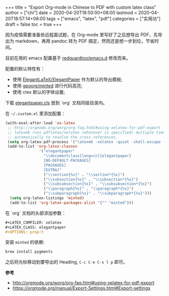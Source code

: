 +++
title = "Export Org-mode in Chinese to PDF with custom latex class"
author = ["chi"]
date = 2020-04-20T18:50:00+08:00
lastmod = 2020-04-20T18:57:14+08:00
tags = ["emacs", "latex", "pdf"]
categories = ["实用功"]
draft = false
toc = true
+++

因为疫情需要准备些远程面试题，在 Org-mode 里写好了之后想导出 PDF，先导出为 markdown，再用 pandoc 转为 PDF 搞定，然而还是想一步到位，节省时间。

目前在用的 emacs 配置基于 [redguardtoo/emacs.d](https://github.com/redguardtoo/emacs.d) 修改而来。

配置的默认特性有：

-   使用 [ElegantLaTeX/ElegantPaper](https://github.com/ElegantLaTeX/ElegantPaper) 作为默认的导出模板;
-   使用 [gpoore/minted](https://github.com/gpoore/minted) 进行代码高亮;
-   使用 ctex 默认的字体设置;

下载 [elegantpaper.cls](https://github.com/ElegantLaTeX/ElegantPaper/blob/master/elegantpaper.cls) 放到 \`org\` 文档同级目录内。

在 `~/.custom.el` 里添加配置：

```lisp
(with-eval-after-load 'ox-latex
 ;; http://orgmode.org/worg/org-faq.html#using-xelatex-for-pdf-export
 ;; latexmk runs pdflatex/xelatex (whatever is specified) multiple times
 ;; automatically to resolve the cross-references.
 (setq org-latex-pdf-process '("latexmk -xelatex -quiet -shell-escape -f %f"))
 (add-to-list 'org-latex-classes
               '("elegantpaper"
                 "\\documentclass[lang=cn]{elegantpaper}
                 [NO-DEFAULT-PACKAGES]
                 [PACKAGES]
                 [EXTRA]"
                 ("\\section{%s}" . "\\section*{%s}")
                 ("\\subsection{%s}" . "\\subsection*{%s}")
                 ("\\subsubsection{%s}" . "\\subsubsection*{%s}")
                 ("\\paragraph{%s}" . "\\paragraph*{%s}")
                 ("\\subparagraph{%s}" . "\\subparagraph*{%s}")))
  (setq org-latex-listings 'minted)
  (add-to-list 'org-latex-packages-alist '("" "minted")))
```

在 \`org\` 文档的头部添加参数：

```org
#+LATEX_COMPILER: xelatex
#+LATEX_CLASS: elegantpaper
#+OPTIONS: prop:t
```

安装 `minted` 的依赖:

```bash
brew install pygments
```

之后将光标移动到要导出的 Heading, `C-c C-e C-s l p` 即可。

****参考****

-   <http://orgmode.org/worg/org-faq.html#using-xelatex-for-pdf-export>
-   <https://orgmode.org/manual/Export-Settings.html#Export-settings>